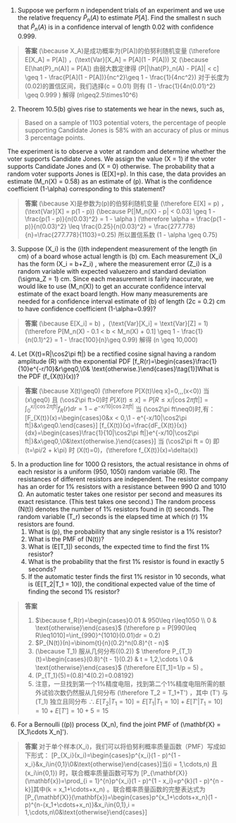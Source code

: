 1. Suppose we perform n independent trials of an experiment and we use the relative frequency $\hat{P}_n(A)$ to estimate $P[A]$. Find the smallest n such that $\hat{P}_n(A)$ is in a confidence interval of length 0.02 with confidence 0.999. 
> **答案**
> \(\because X_A\)是成功概率为\(P[A]\)的伯努利随机变量
> \(\therefore E[X_A] = P[A]\) ，\(\text{Var}[X_A] = P[A](1 - P[A])\)
> 又 \(\because E[\hat{P}_n(A)] = P[A]\) 
> 由弱大数定律得 \(P[|\hat{P}_n(A) - P[A]| < c] \geq 1 - \frac{P[A](1 - P[A])}{nc^2}\geq 1 - \frac{1}{4nc^2}\)
> 对于长度为\(0.02\)的置信区间，我们选择\(c = 0.01\)
> 则有 \(1 - \frac{1}{4n(0.01)^2} \geq 0.999 \)
> 解得 \(n\geq2.5\times10^6\)

2. Theorem 10.5(b) gives rise to statements we hear in the news, such as,
> Based on a sample of 1103 potential voters, the percentage of people supporting Candidate Jones is 58% with an accuracy of plus or minus 3 percentage points.

The experiment is to observe a voter at random and determine whether the voter supports Candidate Jones. We assign the value \(X = 1\) if the voter supports Candidate Jones and \(X = 0\) otherwise. The probability that a random voter supports Jones is \(E[X]=p\). In this case, the data provides an estimate \(M_n(X) = 0.58\) as an estimate of \(p\). What is the confidence coefficient \(1-\alpha\) corresponding to this statement? 
> **答案**
> \(\because X\)是参数为\(p\)的伯努利随机变量
> \(\therefore E[X] = p\) ，\(\text{Var}[X] = p(1 - p)\)
> \(\because P[|M_n(X) - p| < 0.03] \geq 1 - \frac{p(1 - p)}{n(0.03)^2} = 1 - \alpha \)
> \(\therefore \alpha = \frac{p(1 - p)}{n(0.03)^2} \leq \frac{0.25}{n(0.03)^2} = \frac{277.778}{n}=\frac{277.778}{1103}=0.25\)
> 所以置信系数 \(1 - \alpha \geq 0.75\)

3. Suppose \(X_i\) is the \(i\)th independent measurement of the length (in cm) of a board whose actual length is \(b\) cm. Each measurement \(X_i\) has the form \(X_i = b+Z_i\) , where the measurement error \(Z_i\) is a random variable with expected valuezero and standard deviation \(\sigma_Z = 1\) cm. Since each measurement is fairly inaccurate, we would like to use \(M_n(X)\) to get an accurate confidence interval estimate of the exact board length. How many measurements are needed for a confidence interval estimate of \(b\) of length \(2c = 0.2\) cm to have confidence coefficient \(1-\alpha=0.99\)? 
> **答案**
> \(\because E[X_i] = b\) ，\(\text{Var}[X_i] = \text{Var}[Z] = 1\)
> \(\therefore P[M_n(X) - 0.1 < b < M_n(X) + 0.1] \geq 1 - \frac{1}{n(0.1)^2} = 1 - \frac{100}{n}\geq 0.99\)
> 解得 \(n \geq 10,000\)

4. Let \(X(t)=R|\cos2\pi ft|\) be a rectified cosine signal having a random
amplitude \(R\) with the exponential PDF
\[f_R(r)=\begin{cases}\frac{1}{10}e^{-r/10}&r\geq0,\\0& \text{otherwise.}\end{cases}\tag{1}\]What is the PDF \(f_{X(t)}(x)\)?
> **答案**
> \(\because X(t)\geq0\)
> \(\therefore P[X(t)\leq x]=0\,\,\,(x<0)\) 
> 当 \(x\geq0\) 且 \(\cos2\pi ft>0\)时
> $P[X(t)\leq x]=P[R\leq x/|\cos2\pi ft|]=\int_{0}^{x/|\cos2\pi ft|}f_R(r)dr = 1 - e^{-x/10|\cos2\pi ft|}$
> 当 \(\cos2\pi ft\neq0\)时,有：
\[F_{X(t)}(x)=\begin{cases}0&x < 0,\\1 - e^{-x/10|\cos2\pi ft|}&x\geq0.\end{cases}\]
\[f_{X(t)}(x)=\frac{dF_{X(t)}(x)}{dx}=\begin{cases}\frac{1}{10|\cos2\pi ft|}e^{-x/10|\cos2\pi ft|}&x\geq0,\\0&\text{otherwise.}\end{cases}\]
当 \(\cos2\pi ft = 0\) 即 \(t=\pi/2 + k\pi\) 时
\(X(t)=0\)，\(\therefore f_{X(t)}(x)=\delta(x)\)

5. In a production line for 1000 Ω resistors, the actual resistance in ohms of each resistor is a uniform (950, 1050) random variable \(R\). The resistances of different resistors are independent. The resistor company has an order for 1% resistors with a resistance between 990 Ω and 1010 Ω. An automatic tester takes one resistor per second and measures its exact resistance. (This test takes one second.) The random process \(N(t)\) denotes the number of 1% resistors found in \(t\) seconds. The random variable \(T_r\) seconds is the elapsed time at which \(r\) 1% resistors are found.
   1. What is \(p\), the probability that any single resistor is a 1% resistor?
   2. What is the PMF of \(N(t)\)?
   3. What is \(E[T_1]\) seconds, the expected time to find the first 1% resistor?
   4. What is the probability that the first 1% resistor is found in exactly 5 seconds?
   5. If the automatic tester finds the first 1% resistor in 10 seconds, what is \(E[T_2|T_1 = 10]\), the conditional expected value of the time of finding the second 1% resistor? 
> **答案**
> 1. $\because f_R(r)=\begin{cases}0.01 & 950\leq r\leq1050 \\ 0 & \text{otherwise}\end{cases}$
> \(\therefore p = P[990\leq R\leq1010]=\int_{990}^{1010}(0.01)dr = 0.2\)
> 2. $P_{N(t)}(n)=\binom{t}{n}(0.2)^n(0.8)^{t - n}$
> 3. \(\because T_1\) 服从几何分布\((0.2)\)
> $ \therefore P_{T_1}(t)=\begin{cases}(0.8)^{t - 1}(0.2) & t = 1,2,\cdots \\ 0 & \text{otherwise}\end{cases}$
> \(\therefore E[T_1]=1/p = 5\) 。
> 4. \(P_{T_1}(5)=(0.8)^4(0.2)=0.08192\)
> 5. 注意，一旦找到第一个1%精度电阻，找到第二个1%精度电阻所需的额外试验次数仍然服从几何分布
> \(\therefore T_2 = T_1+T'\) ，其中 \(T'\) 与 \(T_1\) 独立且同分布
> $\therefore E[T_2|T_1 = 10]=E[T_1|T_1 = 10]+E[T'|T_1 = 10]=10+E[T'] = 10 + 5 = 15$

6. For a Bernoulli \((p)\) process \(X_n\), find the joint PMF of \(\mathbf{X} = [X_1\cdots X_n]'\). 
> **答案**
> 对于单个样本\(X_i\)，我们可以将伯努利概率质量函数（PMF）写成如下形式：
\[P_{X_i}(x_i)=\begin{cases}p^{x_i}(1 - p)^{1 - x_i}&x_i\in\{0,1\}\\0&\text{otherwise}\end{cases}\]当\(i = 1,\cdots,n\) 且\(x_i\in\{0,1\}\) 时，联合概率质量函数可写为
\[P_{\mathbf{X}}(\mathbf{x})=\prod_{i = 1}^{n}p^{x_i}(1 - p)^{1 - x_i}=p^{k}(1 - p)^{n - k}\]其中\(k = x_1+\cdots+x_n\) 。联合概率质量函数的完整表达式为
\[P_{\mathbf{X}}(\mathbf{x})=\begin{cases}p^{x_1+\cdots+x_n}(1 - p)^{n-(x_1+\cdots+x_n)}&x_i\in\{0,1\},i = 1,\cdots,n\\0&\text{otherwise}\end{cases}\] 